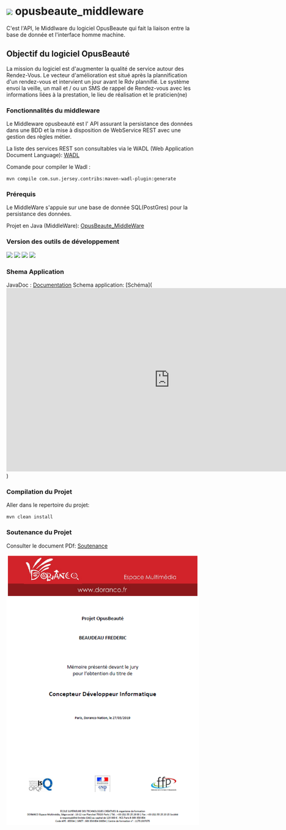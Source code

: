 # ![](https://github.com/DobyLov/ob_IHM/blob/master/src/assets/Mini_4Git_OBLogoNoBkg.png) opusbeaute_middleware
C'est l'API, le Middlware du logiciel OpusBeaute qui fait la liaison entre la base de donnée et l'interface homme machine.

## Objectif du logiciel OpusBeauté
La mission du logiciel est d'augmenter la qualité de service autour des Rendez-Vous. Le vecteur d'amélioration est situé après la plannification d'un rendez-vous et intervient un jour avant le Rdv plannifié.
Le système envoi la veille, un mail et / ou un SMS de rappel de Rendez-vous avec les informations liées à la prestation, le lieu de réalisation et le praticien(ne) 
 
### Fonctionnalités du middleware
Le Middleware opusbeauté est l' API assurant la persistance des données dans une BDD et la mise à disposition de WebService REST avec une gestion des règles métier.  
  
La liste des services REST son consultables via le WADL (Web Application Document Language): [WADL](https://github.com/DobyLov/opusbeaute_middleware/blob/master/src/main/doc/application.wadl) 

Comande pour compiler le Wadl :

	mvn compile com.sun.jersey.contribs:maven-wadl-plugin:generate

### Prérequis
Le MiddleWare s'appuie sur une base de donnée SQL(PostGres) pour la persistance des données.

Projet en Java (MiddleWare): [OpusBeaute_MiddleWare](https://github.com/DobyLov/opusbeaute_middleware)

### Version des outils de développement
![](https://img.shields.io/badge/Java%20:-V%208.0-orange.svg) ![](https://img.shields.io/badge/Maven%20:-V%202.4-blue.svg) ![](https://img.shields.io/badge/PostgresSQL%20:-V%209.6-orange.svg) ![](https://img.shields.io/badge/Wildfly%20CLI%20:-V%2013-orange.svg) 

### Shema Application
JavaDoc : [Documentation](https://github.com/DobyLov/opusbeaute_middleware/blob/master/doc/index.html)
Schema application: [Schéma](<iframe width='853' height='480' src='https://embed.coggle.it/diagram/WgWBQjvR8gAB6GZo/d45ed1195c764accaf27ae8aadc1e946e6af9c798e850a438c8c560c4559dfec' frameborder='0' allowfullscreen></iframe>)

### Compilation du Projet

Aller dans le repertoire du projet:

	mvn clean install

### Soutenance du Projet
Consulter le document PDf: [Soutenance](https://github.com/DobyLov/soutenance/blob/main/FBeaudeau_Soutenance_V16032019_VFinale05.pdf)

[<img src="https://github.com/DobyLov/soutenance/blob/main/pgarde_soutenance.png">](https://github.com/DobyLov/soutenance/blob/main/FBeaudeau_Soutenance_V16032019_VFinale05.pdf)
